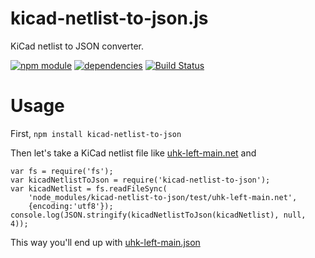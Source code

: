 # kicad-netlist-to-json.js

KiCad netlist to JSON converter.

[![npm module](https://badge.fury.io/js/kicad-netlist-to-json.svg)](https://www.npmjs.org/package/kicad-netlist-to-json)
[![dependencies](https://david-dm.org/mondalaci/kicad-netlist-to-json.svg)](https://david-dm.org/mondalaci/kicad-netlist-to-json)
[![Build Status](https://travis-ci.org/ramda/ramda.svg?branch=master)](https://travis-ci.org/ramda/ramda)

# Usage

First, `npm install kicad-netlist-to-json`

Then let's take a KiCad netlist file like [uhk-left-main.net](test/uhk-left-main.net) and

```
var fs = require('fs');
var kicadNetlistToJson = require('kicad-netlist-to-json');
var kicadNetlist = fs.readFileSync(
    'node_modules/kicad-netlist-to-json/test/uhk-left-main.net',
    {encoding:'utf8'});
console.log(JSON.stringify(kicadNetlistToJson(kicadNetlist), null, 4));
```

This way you'll end up with [uhk-left-main.json](test/uhk-left-main.json)
